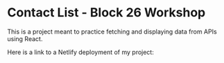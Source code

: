 # Contact List - Block 26 Workshop

This is a project meant to practice fetching and displaying data from APIs using React.

Here is a link to a Netlify deployment of my project: 